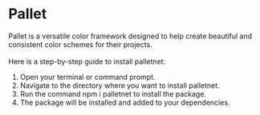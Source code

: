 # Pallet
Pallet is a versatile color framework designed to help create beautiful and consistent color schemes for their projects. 
<br> <br>
Here is a step-by-step guide to install palletnet:
1. Open your terminal or command prompt.
2. Navigate to the directory where you want to install palletnet.
3. Run the command npm i palletnet to install the package.
4. The package will be installed and added to your dependencies.
